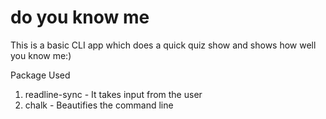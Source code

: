 # do you know me

This is a basic CLI app which does a quick quiz show and shows how well you know me:)

Package Used

1.  readline-sync - It takes input from the user
1.  chalk - Beautifies the command line
